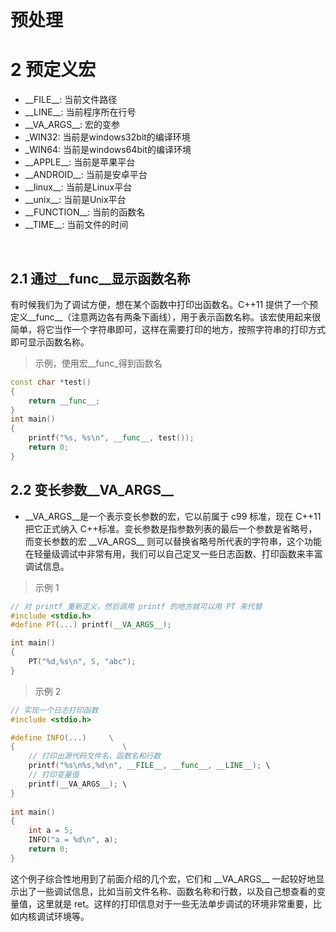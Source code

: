 # 预处理


# 2 预定义宏
- \_\_FILE__: 当前文件路径
- \_\_LINE__: 当前程序所在行号
- \_\_VA_ARGS__: 宏的变参
- \_WIN32: 当前是windows32bit的编译环境
- \_WIN64: 当前是windows64bit的编译环境
- \_\_APPLE__: 当前是苹果平台
- \_\_ANDROID__: 当前是安卓平台
- \_\_linux__: 当前是Linux平台
- \_\_unix__: 当前是Unix平台
- \_\_FUNCTION__: 当前的函数名
- \_\_TIME__: 当前文件的时间

&emsp;
## 2.1 通过__func__显示函数名称
有时候我们为了调试方便，想在某个函数中打印出函数名。C++11 提供了一个预定义__func__（注意两边各有两条下画线），用于表示函数名称。该宏使用起来很简单，将它当作一个字符串即可，这样在需要打印的地方，按照字符串的打印方式即可显示函数名称。

>示例，使用宏__func_得到函数名
```c++
const char *test()
{
    return __func__;
}
int main()
{
    printf("%s, %s\n", __func__, test());
    return 0;
}
```




## 2.2 变长参数__VA_ARGS__
- __VA_ARGS__是一个表示变长参数的宏，它以前属于 c99 标准，现在 C++11 把它正式纳入 C++标准。变长参数是指参数列表的最后一个参数是省略号，而变长参数的宏 \_\_VA_ARGS\_\_ 则可以替换省略号所代表的字符串，这个功能在轻量级调试中非常有用，我们可以自己定叉一些日志函数、打印函数来丰富调试信息。

>示例 1
```c++
// 对 printf 重新定义，然后调用 printf 的地方就可以用 PT 来代替
#include <stdio.h>
#define PT(...) printf(__VA_ARGS__);

int main()
{
    PT("%d,%s\n", 5, "abc");
}
```

>示例 2
```c++
// 实现一个日志打印函数
#include <stdio.h>

#define INFO(...)     \
{                        \
    // 打印出源代码文件名、函数名和行数
    printf("%s\n%s,%d\n", __FILE__, __func__, __LINE__); \
    // 打印变量值
    printf(__VA_ARGS__); \
}                        
 
int main()
{
    int a = 5;
    INFO("a = %d\n", a);
    return 0;
}
```



这个例子综合性地用到了前面介绍的几个宏，它们和 \_\_VA_ARGS\_\_ 一起较好地显示出了一些调试信息，比如当前文件名称、函数名称和行数，以及自己想查看的变量值，这里就是 ret。这样的打印信息对于一些无法单步调试的环境非常重要，比如内核调试环境等。